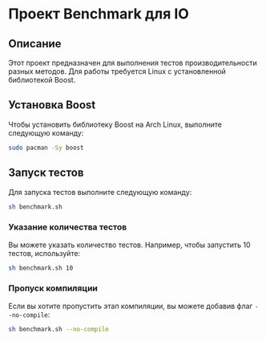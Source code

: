 # Проект Benchmark для IO

## Описание

Этот проект предназначен для выполнения тестов производительности разных методов. Для работы требуется Linux с установленной библиотекой Boost.

## Установка Boost

Чтобы установить библиотеку Boost на Arch Linux, выполните следующую команду:

```bash
sudo pacman -Sy boost
```

## Запуск тестов

Для запуска тестов выполните следующую команду:

```bash
sh benchmark.sh
```

### Указание количества тестов

Вы можете указать количество тестов. Например, чтобы запустить 10 тестов, используйте:

```bash
sh benchmark.sh 10
```

### Пропуск компиляции

Если вы хотите пропустить этап компиляции, вы можете добавив флаг `--no-compile`:

```bash
sh benchmark.sh --no-compile
```